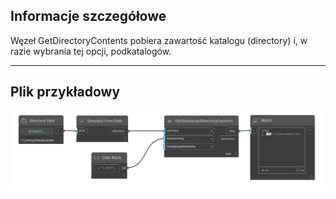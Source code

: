 ## Informacje szczegółowe
Węzeł GetDirectoryContents pobiera zawartość katalogu (directory) i, w razie wybrania tej opcji, podkatalogów.
___
## Plik przykładowy

![GetDirectoryContents](./DSCore.IO.FileSystem.GetDirectoryContents_img.jpg)

